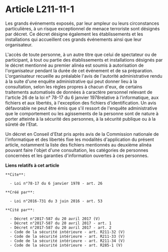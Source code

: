 # Article L211-11-1

Les  grands événements exposés, par leur ampleur ou leurs circonstances  particulières, à un risque exceptionnel de menace
terroriste sont  désignés par décret. Ce décret désigne également les établissements et  les installations qui accueillent
ces grands événements ainsi que leur  organisateur. 

L'accès de toute personne, à un  autre titre que celui de spectateur ou de participant, à tout ou partie  des établissements
et installations désignés par le décret mentionné au  premier alinéa est soumis à autorisation de l'organisateur pendant la
durée de cet événement et de sa préparation. L'organisateur recueille au  préalable l'avis de l'autorité administrative rendu
à la suite d'une  enquête administrative qui peut donner lieu à la consultation, selon les  règles propres à chacun d'eux, de
certains traitements automatisés de  données à caractère personnel relevant de l'article 26 de la loi n° 78-17 du 6 janvier
1978relative  à l'informatique, aux fichiers et aux libertés, à l'exception des  fichiers d'identification. Un avis
défavorable ne peut être émis que  s'il ressort de l'enquête administrative que le comportement ou les  agissements de la
personne sont de nature à porter atteinte à la  sécurité des personnes, à la sécurité publique ou à la sûreté de l'Etat.  

Un décret en Conseil d'Etat pris après avis de  la Commission nationale de l'informatique et des libertés fixe les  modalités
d'application du présent article, notamment la liste des  fichiers mentionnés au deuxième alinéa pouvant faire l'objet d'une
consultation, les catégories de personnes concernées et les garanties  d'information ouvertes à ces personnes.

**Liens relatifs à cet article**

	**Cite**:

	  - Loi n°78-17 du 6 janvier 1978 - art. 26

	**Créé par**:

	  - Loi n°2016-731 du 3 juin 2016 - art. 53

	**Cité par**:

	  - Décret n°2017-587 du 20 avril 2017 (V)
	  - Décret n°2017-587 du 20 avril 2017 - art. 1
	  - Décret n°2017-587 du 20 avril 2017 - art. 2
	  - Code de la sécurité intérieure - art. R211-32 (V)
	  - Code de la sécurité intérieure - art. R211-33 (V)
	  - Code de la sécurité intérieure - art. R211-34 (V)
	  - Code de la sécurité intérieure - art. R285-1 (V)
